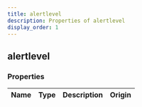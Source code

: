 ```yaml
---
title: alertlevel
description: Properties of alertlevel
display_order: 1
---
```


## alertlevel

### Properties

| Name | Type | Description | Origin |
|------|------|-------------|--------|

